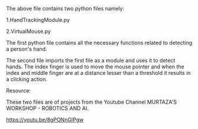
The above file contains two python files namely:

1.HandTrackingModule.py

2.VirtualMouse.py

The first python file contains all the necessary functions related to detecting a person's hand.

The second file imports the first file as a module and uses it to detect hands.
The index finger is used to move the mouse pointer and when the index and middle finger are at a distance lesser than a threshold it results in a clicking action.

Resource:

These two files are of projects from the Youtube Channel MURTAZA'S WORKSHOP - ROBOTICS AND AI.

https://youtu.be/8gPONnGIPgw
